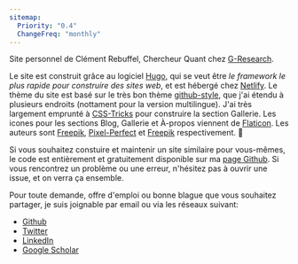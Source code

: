 ```yaml
---
sitemap:
  Priority: "0.4"
  ChangeFreq: "monthly"
---
```


Site personnel de Clément Rebuffel, Chercheur Quant chez [G-Research](https://www.gresearch.co.uk/).

Le site est construit grâce au logiciel [Hugo][1], qui se veut être _le framework le plus rapide pour construire des sites web_, et est hébergé chez [Netlify][4]. Le thème du site est basé sur le très bon thème [github-style][2], que j'ai étendu à plusieurs endroits (nottament pour la version multilingue). J'ai très largement emprunté à [CSS-Tricks][3] pour construire la section Gallerie. Les icones pour les sections Blog, Gallerie et À-propos viennent de [Flaticon][5]. Les auteurs sont [Freepik][7], [Pixel-Perfect][6] et [Freepik][7] respectivement. :pray:

Si vous souhaitez constuire et maintenir un site similaire pour vous-mêmes, le code est entièrement et gratuitement disponible sur ma [page Github][8]. Si vous rencontrez un problème ou une erreur, n'hésitez pas à ouvrir une issue, et on verra ça ensemble.

Pour toute demande, offre d'emploi ou bonne blague que vous souhaitez partager, je suis joignable par email ou via les réseaux suivant:

<div class="social-media">
<ul>

<li>
    <a style="color: inherit;"  href="https://github.com/KaijuML">
    <i class="fab fa-github"></i>
    <span> Github </span>
    </a>
</li>

<li>
    <a style="color: inherit;"  href="https://twitter.com/ClementRebuffel">
    <i class="fab fa-twitter"></i>
    <span> Twitter </span>
    </a>
</li>

<li>
    <a style="color: inherit;"  href="https://fr.linkedin.com/in/clementrebuffel">
    <i class="fab fa-linkedin-in"></i>
    <span> LinkedIn </span>
    </a>
</li>

<li>
    <a style="color: inherit;"  href="https://scholar.google.com/citations?user=QxRGjEUAAAAJ&hl=en">
    <i class="fas fa-graduation-cap"></i>
    <span> Google Scholar </span>
    </a>
</li>

</ul>
</div>

[1]: https://gohugo.io/
[2]: https://github.com/MeiK2333/github-style
[3]: https://css-tricks.com/look-ma-no-media-queries-responsive-layouts-using-css-grid/
[4]: https://www.netlify.com/
[5]: https://www.flaticon.com/
[6]: https://www.flaticon.com/authors/pixel-perfect
[7]: https://www.freepik.com
[8]: https://github.com/KaijuML
